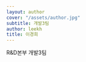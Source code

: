 ```yaml
---
layout: author
cover: "/assets/author.jpg"
subtitle: 개발3팀
author: leekh
title: 이경희
---
```


R&D본부 개발3팀
